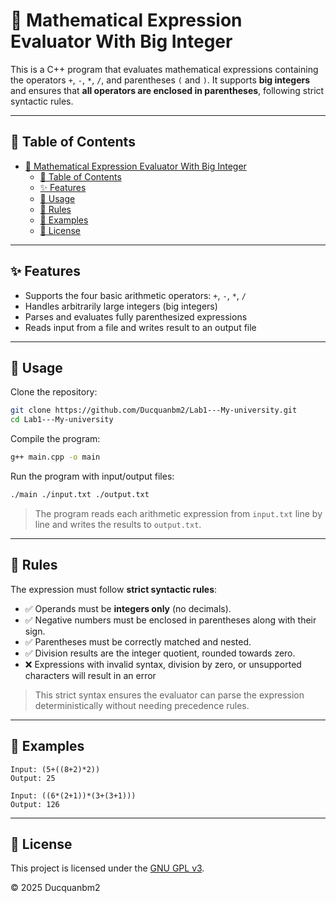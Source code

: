 # 📐 Mathematical Expression Evaluator With Big Integer

This is a C++ program that evaluates mathematical expressions containing the operators `+`, `-`, `*`, `/`, and parentheses `(` and `)`. It supports **big integers** and ensures that **all operators are enclosed in parentheses**, following strict syntactic rules.

---

## 📌 Table of Contents

- [📐 Mathematical Expression Evaluator With Big Integer](#-mathematical-expression-evaluator-with-big-integer)
  - [📌 Table of Contents](#-table-of-contents)
  - [✨ Features](#-features)
  - [🚀 Usage](#-usage)
  - [🔖 Rules](#-rules)
  - [📂 Examples](#-examples)
  - [📄 License](#-license)

---

## ✨ Features

- Supports the four basic arithmetic operators: `+`, `-`, `*`, `/`
- Handles arbitrarily large integers (big integers)
- Parses and evaluates fully parenthesized expressions
- Reads input from a file and writes result to an output file

---

## 🚀 Usage

Clone the repository:

```bash
git clone https://github.com/Ducquanbm2/Lab1---My-university.git
cd Lab1---My-university
```

Compile the program:

```bash
g++ main.cpp -o main
```

Run the program with input/output files:

```bash
./main ./input.txt ./output.txt
```

> The program reads each arithmetic expression from `input.txt` line by line and writes the results to `output.txt`.

---

## 🔖 Rules

The expression must follow **strict syntactic rules**:


- ✅ Operands must be **integers only** (no decimals).
- ✅ Negative numbers must be enclosed in parentheses along with their sign.
- ✅ Parentheses must be correctly matched and nested.
- ✅ Division results are the integer quotient, rounded towards zero.
- ❌ Expressions with invalid syntax, division by zero, or unsupported characters will result in an error

> This strict syntax ensures the evaluator can parse the expression deterministically without needing precedence rules.

---

## 📂 Examples

```text
Input: (5+((8+2)*2))
Output: 25
```

```text
Input: ((6*(2+1))*(3+(3+1)))
Output: 126
```

---

## 📄 License

This project is licensed under the [GNU GPL v3](https://www.gnu.org/licenses/gpl-3.0.en.html).

© 2025 Ducquanbm2
